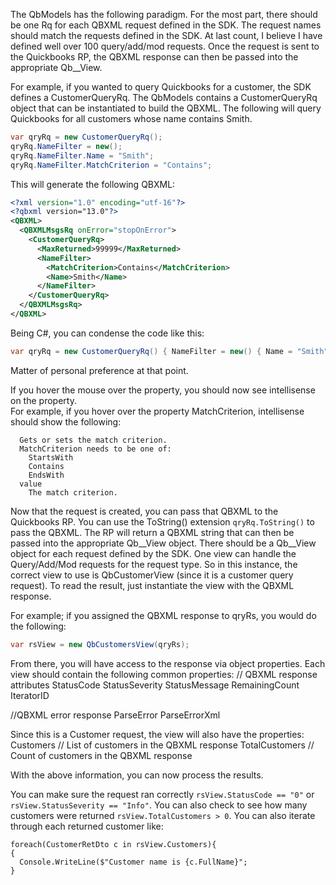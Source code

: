 The QbModels has the following paradigm.  For the most part, there should be one Rq for each QBXML request defined in the SDK. The request names 
should match the requests defined in the SDK.  At last count, I believe I have defined well over 100 query/add/mod requests.  Once the request is 
sent to the Quickbooks RP, the QBXML response can then be passed into the appropriate Qb__View.

For example, if you wanted to query Quickbooks for a customer, the SDK defines a CustomerQueryRq.  The QbModels contains a CustomerQueryRq
object that can be instantiated to build the QBXML.  The following will query Quickbooks for all customers whose name contains Smith.

```csharp
var qryRq = new CustomerQueryRq();
qryRq.NameFilter = new();
qryRq.NameFilter.Name = "Smith";
qryRq.NameFilter.MatchCriterion = "Contains";
```

This will generate the following QBXML:

```xml
<?xml version="1.0" encoding="utf-16"?>
<?qbxml version="13.0"?>
<QBXML>
  <QBXMLMsgsRq onError="stopOnError">
    <CustomerQueryRq>
      <MaxReturned>99999</MaxReturned>
      <NameFilter>
        <MatchCriterion>Contains</MatchCriterion>
        <Name>Smith</Name>
      </NameFilter>
    </CustomerQueryRq>
  </QBXMLMsgsRq>
</QBXML>
```

Being C#, you can condense the code like this:

```csharp
var qryRq = new CustomerQueryRq() { NameFilter = new() { Name = "Smith", MatchCriterion = "Contains" } };
```

Matter of personal preference at that point.  

If you hover the mouse over the property, you should now see intellisense on the property.  
For example, if you hover over the property MatchCriterion, intellisense should show the following:

```
  Gets or sets the match criterion.
  MatchCriterion needs to be one of:
    StartsWith
    Contains
    EndsWith
  value
    The match criterion.
```

Now that the request is created, you can pass that QBXML to the Quickbooks RP.  You can use the ToString() extension `qryRq.ToString()` to pass the QBXML.
The RP will return a QBXML string that can then be passed into the appropriate Qb__View object.  There should be a Qb__View object for each request 
defined by the SDK.  One view can handle the Query/Add/Mod requests for the request type.  So in this instance, the correct view to use is QbCustomerView
(since it is a customer query request).  To read the result, just instantiate the view with the QBXML response. 

For example; if you assigned the QBXML response to qryRs, you would do the following:

```csharp
var rsView = new QbCustomersView(qryRs);
```

From there, you will have access to the response via object properties.  Each view should contain the following common properties:
// QBXML response attributes
StatusCode
StatusSeverity
StatusMessage
RemainingCount
IteratorID

//QBXML error response
ParseError
ParseErrorXml

Since this is a Customer request, the view will also have the properties:
Customers         // List of customers in the QBXML response
TotalCustomers    // Count of customers in the QBXML response

With the above information, you can now process the results.  

You can make sure the request ran correctly `rsView.StatusCode == "0"` or `rsView.StatusSeverity == "Info"`.  You can also check
to see how many customers were returned `rsView.TotalCustomers > 0`.  You can also iterate through each returned customer like:

```
foreach(CustomerRetDto c in rsView.Customers){
{
  Console.WriteLine($"Customer name is {c.FullName}";
}
